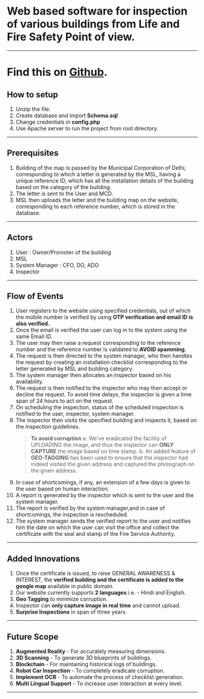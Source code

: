 

# Web based software for inspection of various buildings from Life and Fire Safety Point of view.
---
# Find this on [Github].

## How to setup
1. Unzip the file.
2. Create database and import **Schema.sql**
3. Change credentials in **config.php**
4. Use Apache server to run the project from root directory.
---
## Prerequisites

1. Building of the map is passed by the Municipal Corporation of Delhi, corresponding to which a letter is generated by the MSL, having a unique reference ID, which has all the installation details of the building based on the category of the building.
2. The letter is sent to the User and MCD.
3. MSL then uploads the letter and the building map on the website, corresponding to each reference number, which is stored in the database.
---
## Actors

1. User : Owner/Promoter of the building
2. MSL 
3. System Manager : CFO, DO, ADO
4. Inspector
---
## Flow of Events

1. User registers to the website using specified credentials, out of which the mobile number is verified by using **OTP verification and email ID is also verified.**
2. Once the email is verified the user can log in to the system using the same Email ID.
3. The user may then raise a request corresponding to the reference number and the reference number is validated to **AVOID spamming.**
4. The request is then directed to the system manager, who then handles the request by creating an installation checklist corresponding to the letter generated by MSL and building category.
5. The system manager then allocates an inspector based on his availability.
6. The request is then notified to the inspector who may then accept or decline the request. To avoid time delays, the inspector is given a time span of 24 hours to act on the request.
7. On scheduling the inspection, status of the scheduled inspection is notified to the user, inspector, system manager.
8. The inspector then visits the specified building and inspects it, based on the inspection guidelines.
    > **To avoid corruption**
a. We've eradicated the facility of UPLOADING the image, and thus the inspector can **ONLY CAPTURE** the image based on time stamp.
	   b. An added feature of **GEO-TAGGING** has been used to ensure that the inspector had indeed visited the given address and captured the photograph on the given address.
9. In case of shortcomings, if any, an extension of a few days is given to the user based on human interaction. 
10. A report is generated by the inspector which is sent to the user and the system manager.
11. The report is verified by the system manager,and in case of shortcomings, the inspection is rescheduled.
12. The system manager sends the verified report to the user and notifies him the date on which the user can visit the office and collect the certificate with the seal and stamp of the Fire Service Authority.
---
## Added Innovations
1. Once the certificate is issued, to raise GENERAL AWARENESS & INTEREST, the **verified building and the certificate is added to the google map** available in public domain.
2. Our website currently supports **2 languages** i.e. - Hindi and English.
3. **Geo Tagging** to minimize corruption.
4. Inspector can **only capture image in real time** and cannot upload.
5. **Surprise Inspections** in span of three years.
---
## Future Scope
1. **Augmented Reality** - For accurately measuring dimensions.
2. **3D Scanning** - To generate 3D blueprints of buildings.
3. **Blockchain** - For maintaining historical logs of buildings.
4. **Robot Car Inspection** - To completely eradicate corruption.
5. **Implement OCR** - To automate the process of checklist generation.
6. **Multi Lingual Support** - To increase user interaction at every level.
---

[github]: <https://github.com/varush108/SIH-BVICAM_007>